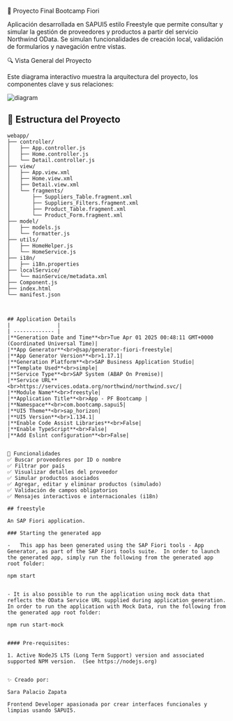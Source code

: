 🚀 Proyecto Final Bootcamp Fiori

Aplicación desarrollada en SAPUI5 estilo Freestyle que permite consultar y simular la gestión de proveedores y productos a partir del servicio Northwind OData. Se simulan funcionalidades de creación local, validación de formularios y navegación entre vistas.

🔍 Vista General del Proyecto

Este diagrama interactivo muestra la arquitectura del proyecto, los componentes clave y sus relaciones:

![diagram](https://github.com/user-attachments/assets/0b4a3f10-e4b8-4059-9c64-cdba16fc9328)


## 📁 Estructura del Proyecto

```plaintext
webapp/
├── controller/
│   ├── App.controller.js
│   ├── Home.controller.js
│   └── Detail.controller.js
├── view/
│   ├── App.view.xml
│   ├── Home.view.xml
│   ├── Detail.view.xml
│   └── fragments/
│       ├── Suppliers_Table.fragment.xml
│       ├── Suppliers_Filters.fragment.xml
│       ├── Product_Table.fragment.xml
│       └── Product_Form.fragment.xml
├── model/
│   ├── models.js
│   └── formatter.js
├── utils/
│   ├── HomeHelper.js
│   └── HomeService.js
├── i18n/
│   ├── i18n.properties
├── localService/
│   └── mainService/metadata.xml
├── Component.js
├── index.html
└── manifest.json



## Application Details
|               |
| ------------- |
|**Generation Date and Time**<br>Tue Apr 01 2025 00:48:11 GMT+0000 (Coordinated Universal Time)|
|**App Generator**<br>@sap/generator-fiori-freestyle|
|**App Generator Version**<br>1.17.1|
|**Generation Platform**<br>SAP Business Application Studio|
|**Template Used**<br>simple|
|**Service Type**<br>SAP System (ABAP On Premise)|
|**Service URL**<br>https://services.odata.org/northwind/northwind.svc/|
|**Module Name**<br>freestyle|
|**Application Title**<br>App - PF Bootcamp |
|**Namespace**<br>com.bootcamp.sapui5|
|**UI5 Theme**<br>sap_horizon|
|**UI5 Version**<br>1.134.1|
|**Enable Code Assist Libraries**<br>False|
|**Enable TypeScript**<br>False|
|**Add Eslint configuration**<br>False|


🚀 Funcionalidades
✅ Buscar proveedores por ID o nombre
✅ Filtrar por país
✅ Visualizar detalles del proveedor
✅ Simular productos asociados
✅ Agregar, editar y eliminar productos (simulado)
✅ Validación de campos obligatorios
✅ Mensajes interactivos e internacionales (i18n)

## freestyle

An SAP Fiori application.

### Starting the generated app

-   This app has been generated using the SAP Fiori tools - App Generator, as part of the SAP Fiori tools suite.  In order to launch the generated app, simply run the following from the generated app root folder:

```
    npm start
```

- It is also possible to run the application using mock data that reflects the OData Service URL supplied during application generation.  In order to run the application with Mock Data, run the following from the generated app root folder:

```
    npm run start-mock
```

#### Pre-requisites:

1. Active NodeJS LTS (Long Term Support) version and associated supported NPM version.  (See https://nodejs.org)


✨ Creado por:

Sara Palacio Zapata

Frontend Developer apasionada por crear interfaces funcionales y limpias usando SAPUI5.


